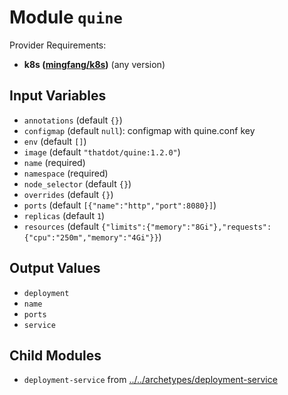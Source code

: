 
# Module `quine`

Provider Requirements:
* **k8s ([mingfang/k8s](https://registry.terraform.io/providers/mingfang/k8s/latest))** (any version)

## Input Variables
* `annotations` (default `{}`)
* `configmap` (default `null`): configmap with quine.conf key
* `env` (default `[]`)
* `image` (default `"thatdot/quine:1.2.0"`)
* `name` (required)
* `namespace` (required)
* `node_selector` (default `{}`)
* `overrides` (default `{}`)
* `ports` (default `[{"name":"http","port":8080}]`)
* `replicas` (default `1`)
* `resources` (default `{"limits":{"memory":"8Gi"},"requests":{"cpu":"250m","memory":"4Gi"}}`)

## Output Values
* `deployment`
* `name`
* `ports`
* `service`

## Child Modules
* `deployment-service` from [../../archetypes/deployment-service](../../archetypes/deployment-service)

